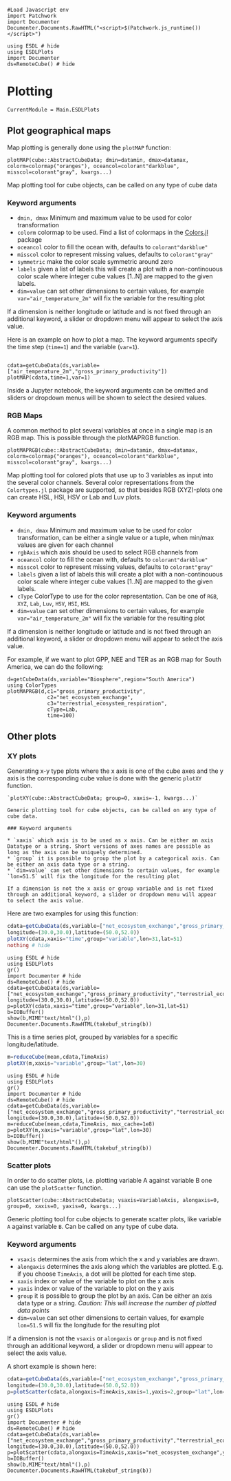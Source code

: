 ```@eval
#Load Javascript env
import Patchwork
import Documenter
Documenter.Documents.RawHTML("<script>$(Patchwork.js_runtime())</script>")
```

```@setup 1
using ESDL # hide
using ESDLPlots
import Documenter
ds=RemoteCube() # hide
```

# Plotting

```@meta
CurrentModule = Main.ESDLPlots
```

## Plot geographical maps

Map plotting is generally done using the `plotMAP` function:

`plotMAP(cube::AbstractCubeData; dmin=datamin, dmax=datamax, colorm=colormap("oranges"), oceancol=colorant"darkblue", misscol=colorant"gray", kwargs...)`

Map plotting tool for cube objects, can be called on any type of cube data

### Keyword arguments

* `dmin, dmax` Minimum and maximum value to be used for color transformation
* `colorm` colormap to be used. Find a list of colormaps in the [Colors.jl](https://github.com/JuliaGraphics/Colors.jl) package
* `oceancol` color to fill the ocean with, defaults to `colorant"darkblue"`
* `misscol` color to represent missing values, defaults to `colorant"gray"`
* `symmetric` make the color scale symmetric around zero
* `labels` given a list of labels this will create a plot with a non-continouous color scale where integer cube values [1..N] are mapped to the given labels.
* `dim=value` can set other dimensions to certain values, for example `var="air_temperature_2m"` will fix the variable for the resulting plot

If a dimension is neither longitude or latitude and is not fixed through an additional keyword, a slider or dropdown menu will appear to select the axis value.

Here is an example on how to plot a map. The keyword arguments specify the time
step (`time=1`) and the variable (`var=1`).

```@example 1

cdata=getCubeData(ds,variable=["air_temperature_2m","gross_primary_productivity"])
plotMAP(cdata,time=1,var=1)
```

Inside a Jupyter notebook, the keyword arguments can be omitted and sliders or
dropdown menus will be shown to select the desired values.

### RGB Maps

A common method to plot several variables at once in a single map is an RGB map.
This is possible through the plotMAPRGB function.

`plotMAPRGB(cube::AbstractCubeData; dmin=datamin, dmax=datamax, colorm=colormap("oranges"), oceancol=colorant"darkblue", misscol=colorant"gray", kwargs...)`

Map plotting tool for colored plots that use up to 3 variables as input into the several color channels.
Several color representations from the `Colortypes.jl` package are supported, so that besides RGB (XYZ)-plots
one can create HSL, HSI, HSV or Lab and Luv plots.

### Keyword arguments

* `dmin, dmax` Minimum and maximum value to be used for color transformation, can be either a single value or a tuple, when min/max values are given for each channel
* `rgbAxis` which axis should be used to select RGB channels from
* `oceancol` color to fill the ocean with, defaults to `colorant"darkblue"`
* `misscol` color to represent missing values, defaults to `colorant"gray"`
* `labels` given a list of labels this will create a plot with a non-continouous color scale where integer cube values [1..N] are mapped to the given labels.
* `cType` ColorType to use for the color representation. Can be one of `RGB`, `XYZ`, `Lab`, `Luv`, `HSV`, `HSI`, `HSL`
* `dim=value` can set other dimensions to certain values, for example `var="air_temperature_2m"` will fix the variable for the resulting plot


If a dimension is neither longitude or latitude and is not fixed through an additional keyword, a slider or dropdown menu will appear to select the axis value.

For example, if we want to plot GPP, NEE and TER as an RGB map for South America,
we can do the following:

```@example 1
d=getCubeData(ds,variable="Biosphere",region="South America")
using ColorTypes
plotMAPRGB(d,c1="gross_primary_productivity",
             c2="net_ecosystem_exchange",
             c3="terrestrial_ecosystem_respiration",
             cType=Lab,
             time=100)
```

## Other plots

### XY plots

Generating x-y type plots where the x axis is one of the cube axes and the y axis
is the corresponding cube value is done with the generic `plotXY` function.

```
`plotXY(cube::AbstractCubeData; group=0, xaxis=-1, kwargs...)`

Generic plotting tool for cube objects, can be called on any type of cube data.

### Keyword arguments

* `xaxis` which axis is to be used as x axis. Can be either an axis Datatype or a string. Short versions of axes names are possible as long as the axis can be uniquely determined.
* `group` it is possible to group the plot by a categorical axis. Can be either an axis data type or a string.
* `dim=value` can set other dimensions to certain values, for example `lon=51.5` will fix the longitude for the resulting plot

If a dimension is not the x axis or group variable and is not fixed through an additional keyword, a slider or dropdown menu will appear to select the axis value.
```

Here are two examples for using this function:

```julia
cdata=getCubeData(ds,variable=["net_ecosystem_exchange","gross_primary_productivity","terrestrial_ecosystem_respiration"],
longitude=(30.0,30.0),latitude=(50.0,52.0))
plotXY(cdata,xaxis="time",group="variable",lon=31,lat=51)
nothing # hide
```

````@eval
using ESDL # hide
using ESDLPlots
gr()
import Documenter # hide
ds=RemoteCube() # hide
cdata=getCubeData(ds,variable=["net_ecosystem_exchange","gross_primary_productivity","terrestrial_ecosystem_respiration"],
longitude=(30.0,30.0),latitude=(50.0,52.0))
p=plotXY(cdata,xaxis="time",group="variable",lon=31,lat=51)
b=IOBuffer()
show(b,MIME"text/html"(),p)
Documenter.Documents.RawHTML(takebuf_string(b))
````

This is a time series plot, grouped by variables for a specific longitude/latitude.


```julia
m=reduceCube(mean,cdata,TimeAxis)
plotXY(m,xaxis="variable",group="lat",lon=30)
```

````@eval
using ESDL # hide
using ESDLPlots
gr()
import Documenter # hide
ds=RemoteCube() # hide
cdata=getCubeData(ds,variable=["net_ecosystem_exchange","gross_primary_productivity","terrestrial_ecosystem_respiration"],
longitude=(30.0,30.0),latitude=(50.0,52.0))
m=reduceCube(mean,cdata,TimeAxis, max_cache=1e8)
p=plotXY(m,xaxis="variable",group="lat",lon=30)
b=IOBuffer()
show(b,MIME"text/html"(),p)
Documenter.Documents.RawHTML(takebuf_string(b))
````

### Scatter plots

In order to do scatter plots, i.e. plotting variable A against variable B one can use the
`plotScatter` function.

`plotScatter(cube::AbstractCubeData; vsaxis=VariableAxis, alongaxis=0, group=0, xaxis=0, yaxis=0, kwargs...)`

Generic plotting tool for cube objects to generate scatter plots, like variable `A` against variable `B`. Can be called on any type of cube data.

### Keyword arguments

* `vsaxis` determines the axis from which the x and y variables are drawn.
* `alongaxis` determines the axis along which the variables are plotted. E.g. if you choose `TimeAxis`, a dot will be plotted for each time step.
* `xaxis` index or value of the variable to plot on the x axis
* `yaxis` index or value of the variable to plot on the y axis
* `group` it is possible to group the plot by an axis. Can be either an axis data type or a string. *Caution: This will increase the number of plotted data points*
* `dim=value` can set other dimensions to certain values, for example `lon=51.5` will fix the longitude for the resulting plot

If a dimension is not the `vsaxis` or `alongaxis` or `group` and is not fixed through an additional keyword, a slider or dropdown menu will appear to select the axis value.


A short example is shown here:

```julia
cdata=getCubeData(ds,variable=["net_ecosystem_exchange","gross_primary_productivity","terrestrial_ecosystem_respiration"],
longitude=(30.0,30.0),latitude=(50.0,52.0))
p=plotScatter(cdata,alongaxis=TimeAxis,xaxis=1,yaxis=2,group="lat",lon=30)
```

````@eval
using ESDL # hide
using ESDLPlots
gr()
import Documenter # hide
ds=RemoteCube() # hide
cdata=getCubeData(ds,variable=["net_ecosystem_exchange","gross_primary_productivity","terrestrial_ecosystem_respiration"],
longitude=(30.0,30.0),latitude=(50.0,52.0))
p=plotScatter(cdata,alongaxis=TimeAxis,xaxis="net_ecosystem_exchange",yaxis="gross_primary_productivity",group="lat",lon=30.0)
b=IOBuffer()
show(b,MIME"text/html"(),p)
Documenter.Documents.RawHTML(takebuf_string(b))
````
